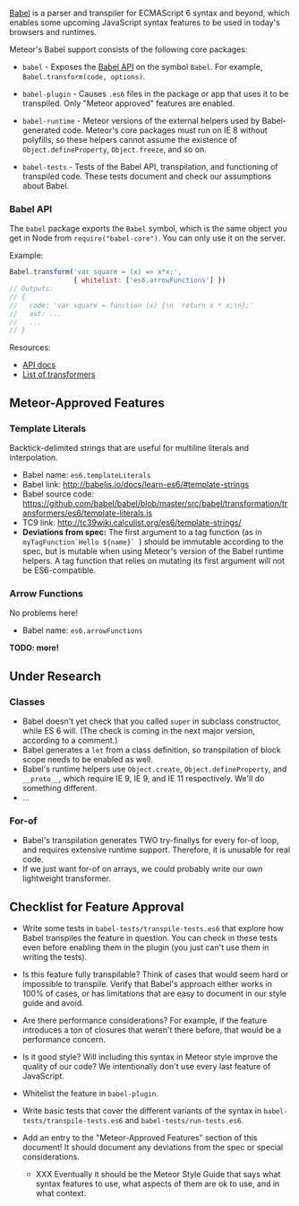[Babel](http://babeljs.io/) is a parser and transpiler for ECMAScript
6 syntax and beyond, which enables some upcoming JavaScript syntax
features to be used in today's browsers and runtimes.

Meteor's Babel support consists of the following core packages:

* `babel` - Exposes the [Babel API](https://babeljs.io/docs/usage/api/) on the
  symbol `Babel`.  For example, `Babel.transform(code, options)`.

* `babel-plugin` - Causes `.es6` files in the package or app that uses it
  to be transpiled.  Only "Meteor approved" features are enabled.

* `babel-runtime` - Meteor versions of the external helpers used by
  Babel-generated code.  Meteor's core packages must run on IE 8 without
  polyfills, so these helpers cannot assume the existence of
  `Object.defineProperty`, `Object.freeze`, and so on.

* `babel-tests` - Tests of the Babel API, transpilation, and functioning
  of transpiled code.  These tests document and check our assumptions
  about Babel.

### Babel API

The `babel` package exports the `Babel` symbol, which is the same object
you get in Node from `require("babel-core")`.  You can only use it on
the server.

Example:

```js
Babel.transform('var square = (x) => x*x;',
                { whitelist: ['es6.arrowFunctions'] })
// Outputs:
// {
//   code: 'var square = function (x) {\n  return x * x;\n};'
//   ast: ...
//   ...
// }
```

Resources:

* [API docs](https://babeljs.io/docs/usage/api/)
* [List of transformers](https://babeljs.io/docs/usage/transformers/)

## Meteor-Approved Features

### Template Literals

Backtick-delimited strings that are useful for multiline literals and
interpolation.

* Babel name: `es6.templateLiterals`
* Babel link: http://babeljs.io/docs/learn-es6/#template-strings
* Babel source code: https://github.com/babel/babel/blob/master/src/babel/transformation/transformers/es6/template-literals.js
* TC9 link: http://tc39wiki.calculist.org/es6/template-strings/
* **Deviations from spec:**  The first argument to a tag function
  (as in ``myTagFunction`Hello ${name}` ``) should be immutable
  according to the spec, but is mutable when using Meteor's
  version of the Babel runtime helpers.  A tag function that
  relies on mutating its first argument will not be ES6-compatible.

### Arrow Functions

No problems here!

* Babel name: `es6.arrowFunctions`

**TODO: more!**

## Under Research

### Classes

* Babel doesn't yet check that you called `super` in subclass constructor,
  while ES 6 will.  (The check is coming in the next major version, according
  to a comment.)
* Babel generates a `let` from a class definition, so transpilation of block
  scope needs to be enabled as well.
* Babel's runtime helpers use `Object.create`, `Object.defineProperty`, and
  `__proto__`, which require IE 9, IE 9, and IE 11 respectively.  We'll do
  something different.
* ...

### For-of

* Babel's transpilation generates TWO try-finallys for every for-of loop,
  and requires extensive runtime support.  Therefore, it is unusable for
  real code.
* If we just want for-of on arrays, we could probably write our own
  lightweight transformer.

## Checklist for Feature Approval

* Write some tests in `babel-tests/transpile-tests.es6` that explore
  how Babel transpiles the feature in question.  You can check in these
  tests even before enabling them in the plugin (you just can't use them
  in writing the tests).

* Is this feature fully transpilable?  Think of cases that would seem
  hard or impossible to transpile.  Verify that Babel's approach either
  works in 100% of cases, or has limitations that are easy to document
  in our style guide and avoid.

* Are there performance considerations?  For example, if the feature
  introduces a ton of closures that weren't there before, that would
  be a performance concern.

* Is it good style?  Will including this syntax in Meteor style improve
  the quality of our code?  We intentionally don't use every last feature
  of JavaScript.

* Whitelist the feature in `babel-plugin`.

* Write basic tests that cover the different variants of the syntax in
  `babel-tests/transpile-tests.es6` and `babel-tests/run-tests.es6`.

* Add an entry to the "Meteor-Approved Features" section of this document!
  It should document any deviations from the spec or special considerations.
  * XXX Eventually it should be the Meteor Style Guide that says what
    syntax features to use, what aspects of them are ok to use, and in what
    context.
